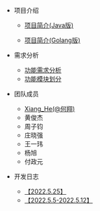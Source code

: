 * 项目介绍

  * [项目简介(Java版)](/src/start/01-项目介绍(Java版).md)

  * [项目简介(Golang版)](/src/start/02-项目介绍(Go语言版).md)



* 需求分析

  * [功能需求分析](/src/demand/01-功能模块需求.md)
  * [功能模块划分](/src/demand/02-功能模块划分.md)


* 团队成员

  * [Xiang_He(@何翔)](/src/team/01-hexiang-introduce.md)
  * 黄俊杰
  * 周子钧
  * 庄晓强
  * 王一玮
  * 杨旭
  * 付政元


* 开发日志
  * [【2022.5.25】](/src/work-log/2022.5.25.md)
  * [【2022.5.5-2022.5.12】](/src/work-log/2022.5.5-2022.5.12.md)